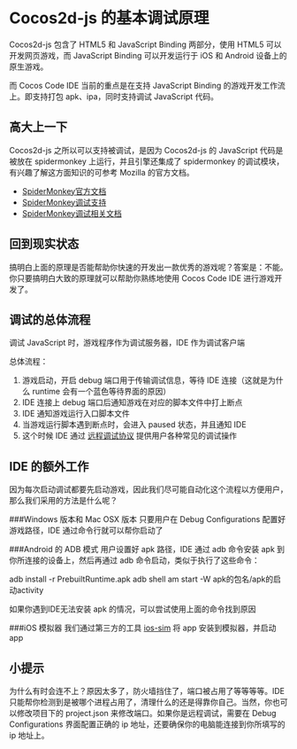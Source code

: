 Cocos2d-js 的基本调试原理
===
Cocos2d-js 包含了 HTML5 和 JavaScript Binding 两部分，使用 HTML5 可以开发网页游戏，而 JavaScript Binding 可以开发运行于 iOS 和 Android 设备上的原生游戏。

而 Cocos Code IDE 当前的重点是在支持 JavaScript Binding 的游戏开发工作流上。即支持打包 apk、ipa，同时支持调试 JavaScript 代码。

高大上一下
---------
Cocos2d-js 之所以可以支持被调试，是因为 Cocos2d-js 的 JavaScript 代码是被放在 spidermonkey 上运行，并且引擎还集成了 spidermonkey 的调试模块，有兴趣了解这方面知识的可参考 Mozilla 的官方文档。

+ [SpiderMonkey官方文档][SpiderMonkey link]
+ [SpiderMonkey调试支持][SpiderMonkey debugger link]
+ [SpiderMonkey调试相关文档][SpiderMonkey debugger doc link]

回到现实状态
----------
搞明白上面的原理是否能帮助你快速的开发出一款优秀的游戏呢？答案是：不能。你只要搞明白大致的原理就可以帮助你熟练地使用 Cocos Code IDE 进行游戏开发了。

调试的总体流程
----------
调试 JavaScript 时，游戏程序作为调试服务器，IDE 作为调试客户端

总体流程：

1. 游戏启动，开启 debug 端口用于传输调试信息，等待 IDE 连接（这就是为什么 runtime 会有一个蓝色等待界面的原因）
2. IDE 连接上 debug 端口后通知游戏在对应的脚本文件中打上断点
3. IDE 通知游戏运行入口脚本文件
4. 当游戏运行脚本遇到断点时，会进入 paused 状态，并且通知 IDE
5. 这个时候 IDE 通过 [远程调试协议][Debugger protocal link] 提供用户各种常见的调试操作

IDE 的额外工作
---
因为每次启动调试都要先启动游戏，因此我们尽可能自动化这个流程以方便用户，那么我们采用的方法是什么呢？

###Windows 版本和 Mac OSX 版本
只要用户在 Debug Configurations 配置好游戏路径，IDE 通过命令行就可以帮你启动了

###Android 的 ADB 模式
用户设置好 apk 路径，IDE 通过 adb 命令安装 apk 到你所连接的设备上，然后再通过 adb 命令启动，类似于执行了这些命令：

adb install -r PrebuiltRuntime.apk
adb shell am start -W apk的包名/apk的启动activity

如果你遇到IDE无法安装 apk 的情况，可以尝试使用上面的命令找到原因

###iOS 模拟器
我们通过第三方的工具 [ios-sim][ios-sim link] 将 app 安装到模拟器，并启动 app

小提示
----
为什么有时会连不上？原因太多了，防火墙挡住了，端口被占用了等等等等。IDE 只能帮你检测到是被哪个进程占用了，清理什么的还是得靠你自己。当然，你也可以修改项目下的 project.json 来修改端口。如果你是远程调试，需要在 Debug Configurations 界面配置正确的 ip 地址，还要确保你的电脑能连接到你所填写的 ip 地址上。


[SpiderMonkey link]: https://developer.mozilla.org/en-US/docs/Mozilla/Projects/SpiderMonkey
[SpiderMonkey debugger link]: https://developer.mozilla.org/en-US/docs/Tools/Debugger-API
[SpiderMonkey debugger doc link]: https://github.com/jimblandy/DebuggerDocs
[Debugger protocal link]: https://wiki.mozilla.org/Remote_Debugging_Protocol
[ios-sim link]: https://github.com/phonegap/ios-sim
 